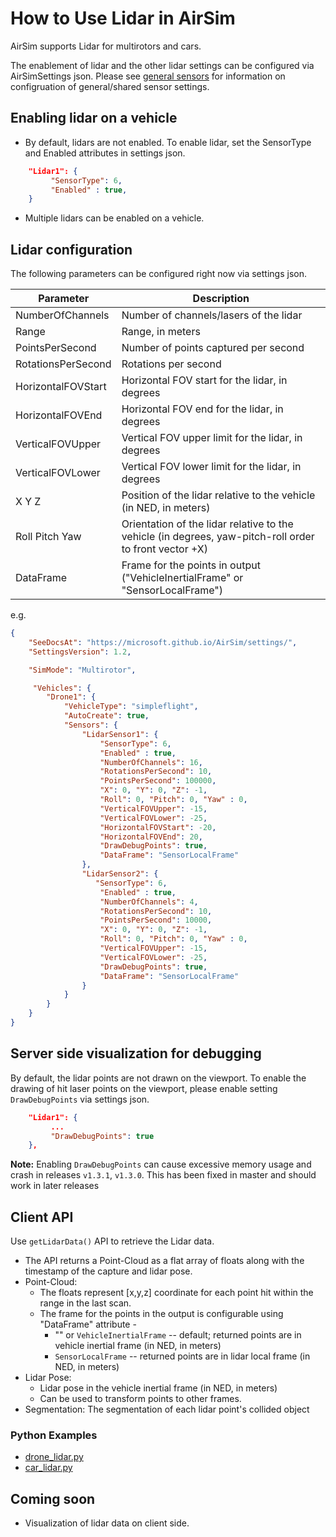 # How to Use Lidar in AirSim

AirSim supports Lidar for multirotors and cars.

The enablement of lidar and the other lidar settings can be configured via AirSimSettings json.
Please see [general sensors](sensors.md) for information on configruation of general/shared sensor settings.

## Enabling lidar on a vehicle
* By default, lidars are not enabled. To enable lidar, set the SensorType and Enabled attributes in settings json.

```json
    "Lidar1": {
         "SensorType": 6,
         "Enabled" : true,
    }
```

* Multiple lidars can be enabled on a vehicle.

## Lidar configuration
The following parameters can be configured right now via settings json.

Parameter                 | Description
--------------------------| ------------
NumberOfChannels          | Number of channels/lasers of the lidar
Range                     | Range, in meters
PointsPerSecond           | Number of points captured per second
RotationsPerSecond        | Rotations per second
HorizontalFOVStart        | Horizontal FOV start for the lidar, in degrees
HorizontalFOVEnd          | Horizontal FOV end for the lidar, in degrees
VerticalFOVUpper          | Vertical FOV upper limit for the lidar, in degrees
VerticalFOVLower          | Vertical FOV lower limit for the lidar, in degrees
X Y Z                     | Position of the lidar relative to the vehicle (in NED, in meters)
Roll Pitch Yaw            | Orientation of the lidar relative to the vehicle  (in degrees, yaw-pitch-roll order to front vector +X)
DataFrame                 | Frame for the points in output ("VehicleInertialFrame" or "SensorLocalFrame")

e.g.

```json
{
    "SeeDocsAt": "https://microsoft.github.io/AirSim/settings/",
    "SettingsVersion": 1.2,

    "SimMode": "Multirotor",

     "Vehicles": {
		"Drone1": {
			"VehicleType": "simpleflight",
			"AutoCreate": true,
			"Sensors": {
			    "LidarSensor1": {
					"SensorType": 6,
					"Enabled" : true,
					"NumberOfChannels": 16,
					"RotationsPerSecond": 10,
					"PointsPerSecond": 100000,
					"X": 0, "Y": 0, "Z": -1,
					"Roll": 0, "Pitch": 0, "Yaw" : 0,
					"VerticalFOVUpper": -15,
					"VerticalFOVLower": -25,
					"HorizontalFOVStart": -20,
					"HorizontalFOVEnd": 20,
					"DrawDebugPoints": true,
					"DataFrame": "SensorLocalFrame"
				},
				"LidarSensor2": {
				   "SensorType": 6,
					"Enabled" : true,
					"NumberOfChannels": 4,
					"RotationsPerSecond": 10,
					"PointsPerSecond": 10000,
					"X": 0, "Y": 0, "Z": -1,
					"Roll": 0, "Pitch": 0, "Yaw" : 0,
					"VerticalFOVUpper": -15,
					"VerticalFOVLower": -25,
					"DrawDebugPoints": true,
					"DataFrame": "SensorLocalFrame"
				}
			}
		}
    }
}
```

## Server side visualization for debugging

By default, the lidar points are not drawn on the viewport. To enable the drawing of hit laser points on the viewport, please enable setting `DrawDebugPoints` via settings json.

```json
    "Lidar1": {
         ...
         "DrawDebugPoints": true
    },
```

**Note:** Enabling `DrawDebugPoints` can cause excessive memory usage and crash in releases `v1.3.1`, `v1.3.0`. This has been fixed in master and should work in later releases

## Client API

Use `getLidarData()` API to retrieve the Lidar data.

* The API returns a Point-Cloud as a flat array of floats along with the timestamp of the capture and lidar pose.
* Point-Cloud:
    * The floats represent [x,y,z] coordinate for each point hit within the range in the last scan.
    * The frame for the points in the output is configurable using "DataFrame" attribute -
        * "" or `VehicleInertialFrame` -- default; returned points are in vehicle inertial frame (in NED, in meters)
        * `SensorLocalFrame` -- returned points are in lidar local frame (in NED, in meters)
* Lidar Pose:
    * Lidar pose in the vehicle inertial frame (in NED, in meters)
    * Can be used to transform points to other frames.
* Segmentation: The segmentation of each lidar point's collided object

### Python Examples
- [drone_lidar.py](https://github.com/microsoft/AirSim/blob/master/PythonClient/multirotor/drone_lidar.py)
- [car_lidar.py](https://github.com/microsoft/AirSim/blob/master/PythonClient/car/car_lidar.py)

## Coming soon
* Visualization of lidar data on client side.
